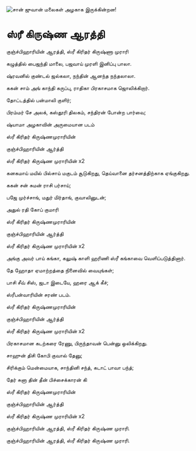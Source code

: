 ![சான் ஜுவான் மலைகள் அழகாக இருக்கின்றன!](lib/images/img.png "San Juan Mountains")

# ஸ்ரீ கிருஷ்ண ஆரத்தி

குஞ்ச்பிஹாரியின் ஆரத்தி, ஸ்ரீ கிரிதர் கிருஷ்ணா முராரி
 
கழுத்தில் பைஜந்தி மாலை, பஜவாய் முரளி இனிப்பு பாலா.

ஷ்ரவனில் குண்டல் ஜல்கலா, நந்தின் ஆனந்த நந்தலாலா.

ககன் சாம் அங் காந்தி கருப்பு, ராதிகா பிரகாசமாக ஜொலிக்கிறார்.

தோட்டத்தில் பன்மாலி குளிர்;

பிரம்மர் சே அலக், கஸ்தூரி திலகம், சந்திரன் போன்ற பார்வை;

ஷ்யாமா அழகாவின் அருமையான படம்

ஸ்ரீ கிரிதர் கிருஷ்ணமுராரியின்

குஞ்ச்பிஹாரியின் ஆர்த்தி

ஸ்ரீ கிரிதர் கிருஷ்ண முராரியின் x2

கனகமாய் மயில் பில்சாய் மகுடம் சூடுகிறது, தெய்வானை தர்சனத்திற்காக ஏங்குகிறது.

ககன் சன் சுமன் ராசி பர்சாய்;

பஜே முர்ச்சாங், மதுர் மிர்தாங், குவாலினுடன்;

அதுல் ரதி கோப் குமாரி

ஸ்ரீ கிரிதர் கிருஷ்ணமுராரியின்

குஞ்ச்பிஹாரியின் ஆர்த்தி

ஸ்ரீ கிரிதர் கிருஷ்ண முராரியின் x2

அங்கு அவர் பாய் கங்கா, கலுஷ் காளி ஹரிணி ஸ்ரீ கங்காவை வெளிப்படுத்தினார்.

தே ஹோதா ஏமாற்றத்தை நினைவில் வையுங்கள்;

பாசி சீவ் சிஸ், ஜடா இடையே, ஹரை ஆக் கீச்;

ஸ்ரீபன்வாரியின் சரண் படம்.

ஸ்ரீ கிரிதர் கிருஷ்ணமுராரியின்

குஞ்ச்பிஹாரியின் ஆர்த்தி

ஸ்ரீ கிரிதர் கிருஷ்ண முராரியின் x2

பிரகாசமான கடற்கரை ரேணு, பிருந்தாவன் பென்னு ஒலிக்கிறது.

சாஹுன் திசி கோபி குவால் தேனு;

சிரிக்கும் மென்மையாக, சாந்தினி சந்த், கடாட் பாவா பந்த்;

தேர் சுனா தின் தீன் பிச்சைக்காரன் கி

ஸ்ரீ கிரிதர் கிருஷ்ணமுராரியின்

குஞ்ச்பிஹாரியின் ஆர்த்தி

ஸ்ரீ கிரிதர் கிருஷ்ண முராரியின் x2

குஞ்ச்பிஹாரியின் ஆரத்தி, ஸ்ரீ கிரிதர் கிருஷ்ண முராரி.

குஞ்ச்பிஹாரியின் ஆரத்தி, ஸ்ரீ கிரிதர் கிருஷ்ண முராரி.